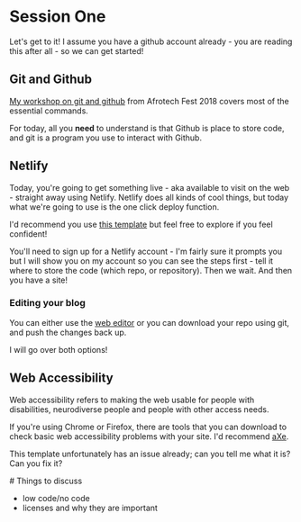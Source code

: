 # Session One

Let's get to it! I assume you have a github account already - you are reading this after all - so we can get started!

## Git and Github

[My workshop on git and github](https://github.com/oluoluoxenfree/learn-git) from Afrotech Fest 2018 covers most of the essential commands.

For today, all you **need** to understand is that Github is place to store code, and git is a program you use to interact with Github.

## Netlify

Today, you're going to get something live - aka available to visit on the web - straight away using Netlify. Netlify does all kinds of cool things, but today what we're going to use is the one click deploy function.

I'd recommend you use [this template](https://templates.netlify.com/template/eleventy-base-blog/) but feel free to explore if you feel confident!

You'll need to sign up for a Netlify account - I'm fairly sure it prompts you but I will show you on my account so you can see the steps first - tell it where to store the code (which repo, or repository). Then we wait. And then you have a site!

### Editing your blog

You can either use the [web editor](https://docs.github.com/en/codespaces/the-githubdev-web-based-editor) or you can download your repo using git, and push the changes back up.

I will go over both options!

## Web Accessibility

Web accessibility refers to making the web usable for people with disabilities, neurodiverse people and people with other access needs.

If you're using Chrome or Firefox, there are tools that you can download to check basic web accessibility problems with your site. I'd recommend [aXe](https://www.deque.com/axe/browser-extensions/).

This template unfortunately has an issue already; can you tell me what it is? Can you fix it?

# Things to discuss

- low code/no code
- licenses and why they are important
